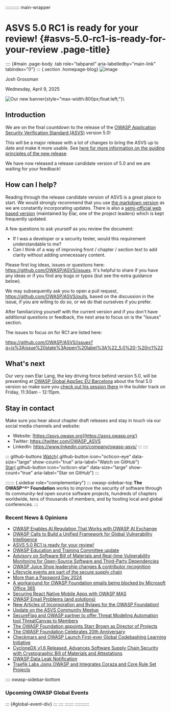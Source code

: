 ::::::::::: main-wrapper
# ASVS 5.0 RC1 is ready for your review! {#asvs-5.0-rc1-is-ready-for-your-review .page-title}

:::: {#main .page-body .tab role="tabpanel" aria-labelledby="main-link" tabindex="0"}
::: {.section .homepage-blog}
![image](../../../../assets/images/people/josh_grossman_headshot.jpg)

Josh Grossman

Wednesday, April 9, 2025

![Our new
banner](../../../../assets/images/posts/asvsmeetup/OWASP_ASVS_Linkedin_Banner-01.jpg){style="max-width:800px;float:left;"}\

## Introduction

We are on the final countdown to the release of the [OWASP Application
Security Verification Standard (ASVS)](https://asvs.owasp.org/) version
5.0!

This will be a major release with a lot of changes to bring the ASVS up
to date and make it more usable. See [here for more information on the
guiding principles of the new
release](https://github.com/OWASP/ASVS/wiki/Roadmap-to-version-5.0#key-objectives).

We have now released a release candidate version of 5.0 and we are
waiting for your feedback!

## How can I help?

Reading through the release candidate version of ASVS is a great place
to start. We would strongly recommend that you use [the markdown
version](https://github.com/OWASP/ASVS/tree/master/5.0/en) as we are
constantly incorporating updates. There is also a [semi-official web
based version](https://asvs.dev/v5.0.draft/0x00-Header/) (maintained by
Elar, one of the project leaders) which is kept frequently updated.

A few questions to ask yourself as you review the document:

- If I was a developer or a security tester, would this requirement
  understandable to me?
- Can I think of a way of improving front / chapter / section text to
  add clarity without adding unnecessary content.

Please first log ideas, issues or questions here:
<https://github.com/OWASP/ASVS/issues>. It's helpful to share if you
have any ideas or if you find any bugs or typos (but see the extra
guidance below).

We may subsequently ask you to open a pull request,
<https://github.com/OWASP/ASVS/pulls>, based on the discussion in the
issue, if you are willing to do so, or we do that ourselves if you
prefer.

After familiarizing yourself with the current version and if you don't
have additional questions or feedback, the next area to focus on is the
"Issues" section.

The issues to focus on for RC1 are listed here:

<https://github.com/OWASP/ASVS/issues?q=is%3Aissue%20state%3Aopen%20label%3A%22_5.0%20-%20rc1%22>

## What's next

Our very own Elar Lang, the key driving force behind version 5.0, will
be presenting at [OWASP Global AppSec EU
Barcelona](https://owasp.glueup.com/event/owasp-global-appsec-eu-2025-123983/)
about the final 5.0 version so make sure you [check out his session
there](https://owasp2025globalappseceu.sched.com/event/1whCc/introducing-the-50-release-of-the-asvs)
in the builder track on Friday, 11:30am - 12:15pm.

## Stay in contact

Make sure you hear about chapter draft releases and stay in touch via
our social media channels and website:

- Website: [https://asvs.owasp.org](https://asvs.owasp.org/)
- Twitter: <https://twitter.com/OWASP_ASVS>
- LinkedIn: <https://www.linkedin.com/company/owasp-asvs/>
:::
::::

::: github-buttons
[Watch](https://github.com/owasp/owasp.github.io/subscription){.github-button
icon="octicon-eye" data-size="large" show-count="true"
aria-label="Watch on GitHub"}
[Star](https://github.com/owasp/owasp.github.io){.github-button
icon="octicon-star" data-size="large" show-count="true"
aria-label="Star on GitHub"}
:::

::::::: {.sidebar role="complementary"}
::: owasp-sidebar-top
**The OWASP^®^ Foundation** works to improve the security of software
through its community-led open source software projects, hundreds of
chapters worldwide, tens of thousands of members, and by hosting local
and global conferences.
:::

<div>

### Recent News & Opinions

- [OWASP Enables AI Regulation That Works with OWASP AI
  Exchange](../../05/06/AI-Exchage-Regulation.html)
- [OWASP Calls to Build a Unified Framework for Global Vulnerability
  Intelligence](../17/owasp-global-vulnerability-intelligence.html)
- [ASVS 5.0 RC1 is ready for your review!](asvs-rc1-review.html)
- [OWASP Education and Training Committee
  update](../../03/06/owasp-education-and-training-committee-update.html)
- [Advisory on Software Bill of Materials and Real-time Vulnerability
  Monitoring for Open-Source Software and Third-Party
  Dependencies](../../02/24/advisory-on-implementation-of-software-bill-of-materials-for-vulnerability-management.html)
- [OWASP Juice Shop leadership changes & contributor
  recognition](../../01/29/juice-shop-leadership.html)
- [Lifecycle events are part of the secure supply
  chain](../../../2024/11/26/lifecycle-events-are-part-of-the-secure-supply-chain.html)
- [More than a Password Day
  2024](../../../2024/11/12/more-than-a-password-day-2024.html)
- [A workaround for OWASP Foundation emails being blocked by Microsoft
  Office 365](../../../2024/10/30/owaspfoundation-org-emails.html)
- [Securing React Native Mobile Apps with OWASP
  MAS](../../../2024/10/02/Securing-React-Native-Mobile-Apps-with-OWASP-MAS.html)
- [OWASP Email Problems (and
  solutions)](../../../2024/08/01/owasp-email-problems.html)
- [New Articles of Incorporation and Bylaws for the OWASP
  Foundation!](../../../2024/07/09/new-coi-and-bylaws.html)
- [Update on the ASVS Community
  Meetup](../../../2024/07/03/asvs-community-meetup.html)
- [SecureFlag and OWASP partner to offer Threat Modeling Automation tool
  ThreatCanvas to
  Members](../../../2024/05/30/secureflag-threatcanvas-member-benefit.html)
- [The OWASP Foundation appoints Starr Brown as Director of
  Projects](../../../2024/04/22/starr-brown-hired-as-director-projects.html)
- [The OWASP Foundation Celebrates 20th
  Anniversary](../../../2024/04/21/owasp-foundation-20th-anniversary.html)
- [Checkmarx and OWASP Launch First-ever Global Codebashing Learning
  Initiative](../../../2024/04/18/codebashing-member-benefit.html)
- [CycloneDX v1.6 Released, Advances Software Supply Chain Security with
  Cryptographic Bill of Materials and
  Attestations](../../../2024/04/09/CycloneDX-v1.6-Released.html)
- [OWASP Data Leak
  Notification](../../../2024/03/29/OWASP-data-breach-notification.html)
- [Traefik Labs Joins OWASP and Integrates Coraza and Core Rule Set
  Projects](../../../2024/03/19/traefik_owasp.html)

</div>

:::: owasp-sidebar-bottom
### Upcoming OWASP Global Events

::: {#global-event-div}
:::
::::
:::::::
:::::::::::
